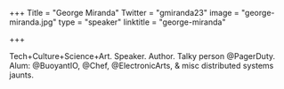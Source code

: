 +++
Title = "George Miranda"
Twitter = "gmiranda23"
image = "george-miranda.jpg"
type = "speaker"
linktitle = "george-miranda"

+++

Tech+Culture+Science+Art. Speaker. Author. Talky person @PagerDuty. Alum: @BuoyantIO, @Chef, @ElectronicArts, & misc distributed systems jaunts.

